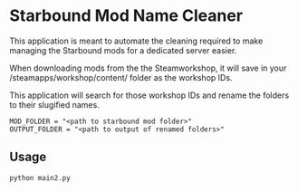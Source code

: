 # Starbound Mod Name Cleaner

This application is meant to automate the cleaning required to make
managing the Starbound mods for a dedicated server easier.

When downloading mods from the the Steamworkshop, it will save in your /steamapps/workshop/content/
folder as the workshop IDs.

This application will search for those workshop IDs and rename the folders to their slugified
names.

```
MOD_FOLDER = "<path to starbound mod folder>"
OUTPUT_FOLDER = "<path to output of renamed folders>"
```

## Usage

`python main2.py`
